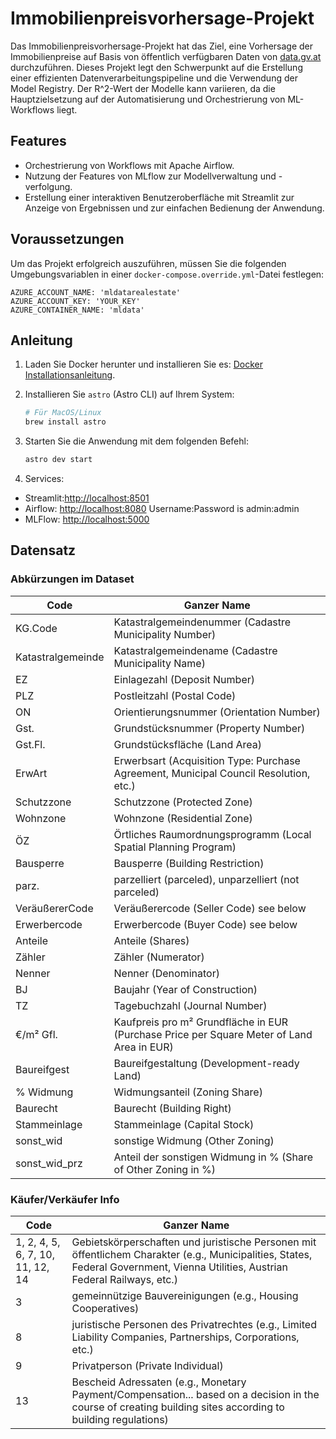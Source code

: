 # Immobilienpreisvorhersage-Projekt

Das Immobilienpreisvorhersage-Projekt hat das Ziel, eine Vorhersage der Immobilienpreise auf Basis von öffentlich verfügbaren Daten von [data.gv.at](https://www.data.gv.at/katalog/dataset/c307f89d-b01a-4da2-9f9e-cf3fd2dd651e) durchzuführen. Dieses Projekt legt den Schwerpunkt auf die Erstellung einer effizienten Datenverarbeitungspipeline und die Verwendung der Model Registry. Der R^2-Wert der Modelle kann variieren, da die Hauptzielsetzung auf der Automatisierung und Orchestrierung von ML-Workflows liegt.

## Features

- Orchestrierung von Workflows mit Apache Airflow.
- Nutzung der Features von MLflow zur Modellverwaltung und -verfolgung.
- Erstellung einer interaktiven Benutzeroberfläche mit Streamlit zur Anzeige von Ergebnissen und zur einfachen Bedienung der Anwendung.

## Voraussetzungen

Um das Projekt erfolgreich auszuführen, müssen Sie die folgenden Umgebungsvariablen in einer `docker-compose.override.yml`-Datei festlegen:
```
AZURE_ACCOUNT_NAME: 'mldatarealestate'
AZURE_ACCOUNT_KEY: 'YOUR_KEY'
AZURE_CONTAINER_NAME: 'mldata'
```

## Anleitung

1. Laden Sie Docker herunter und installieren Sie es: [Docker Installationsanleitung](https://docs.docker.com/get-docker/).

2. Installieren Sie `astro` (Astro CLI) auf Ihrem System:

   ```bash
   # Für MacOS/Linux
   brew install astro
   ```

3. Starten Sie die Anwendung mit dem folgenden Befehl:

    ```bash
    astro dev start
    ```

4. Services:      
- Streamlit:[http://localhost:8501](http://localhost:8501)
- Airflow: [http://localhost:8080](http://localhost:8080) Username:Password is admin:admin
- MLFlow: [http://localhost:5000](http://localhost:5000)


## Datensatz
### Abkürzungen im Dataset
| Code | Ganzer Name |
|--------------|-----------|
| KG.Code | Katastralgemeindenummer (Cadastre Municipality Number) |
| Katastralgemeinde | Katastralgemeindename (Cadastre Municipality Name) |
| EZ | Einlagezahl (Deposit Number) |
| PLZ | Postleitzahl (Postal Code) |
| ON | Orientierungsnummer (Orientation Number) |
| Gst. | Grundstücksnummer (Property Number) |
| Gst.Fl. | Grundstücksfläche (Land Area) |
| ErwArt | Erwerbsart (Acquisition Type: Purchase Agreement, Municipal Council Resolution, etc.) |
| Schutzzone | Schutzzone (Protected Zone) |
| Wohnzone | Wohnzone (Residential Zone) |
| ÖZ | Örtliches Raumordnungsprogramm (Local Spatial Planning Program) |
| Bausperre | Bausperre (Building Restriction) |
| parz. | parzelliert (parceled), unparzelliert (not parceled) |
| VeräußererCode | Veräußerercode (Seller Code) see below|
| Erwerbercode | Erwerbercode (Buyer Code) see below |
| Anteile | Anteile (Shares) |
| Zähler | Zähler (Numerator) |
| Nenner | Nenner (Denominator) |
| BJ | Baujahr (Year of Construction) |
| TZ | Tagebuchzahl (Journal Number) |
| €/m² Gfl. | Kaufpreis pro m² Grundfläche in EUR (Purchase Price per Square Meter of Land Area in EUR) |
| Baureifgest | Baureifgestaltung (Development-ready Land) |
| % Widmung | Widmungsanteil (Zoning Share) |
| Baurecht | Baurecht (Building Right) |
| Stammeinlage | Stammeinlage (Capital Stock) |
| sonst_wid | sonstige Widmung (Other Zoning) |
| sonst_wid_prz | Anteil der sonstigen Widmung in % (Share of Other Zoning in %) |

### Käufer/Verkäufer Info

| Code | Ganzer Name |
|------|-----------|
| 1, 2, 4, 5, 6, 7, 10, 11, 12, 14 | Gebietskörperschaften und juristische Personen mit öffentlichem Charakter (e.g., Municipalities, States, Federal Government, Vienna Utilities, Austrian Federal Railways, etc.) |
| 3 | gemeinnützige Bauvereinigungen (e.g., Housing Cooperatives) |
| 8 | juristische Personen des Privatrechtes (e.g., Limited Liability Companies, Partnerships, Corporations, etc.) |
| 9 | Privatperson (Private Individual) |
| 13 | Bescheid Adressaten (e.g., Monetary Payment/Compensation... based on a decision in the course of creating building sites according to building regulations) |
